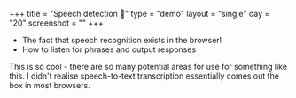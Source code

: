 +++
title = "Speech detection 💬"
type = "demo"
layout = "single"
day = "20"
screenshot = ""
+++

* The fact that speech recognition exists in the browser!
* How to listen for phrases and output responses

This is so cool - there are so many potential areas for use for something like this. I didn't realise speech-to-text transcription essentially comes out the box in most browsers.